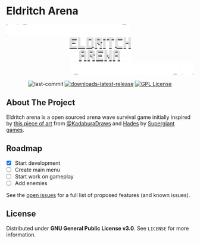 # Eldritch Arena

<div align="left">
<img src=".github/art/corner.svg", alt="CornerLeft" width="32" height="32">
<img src=".github/art/middle.svg", alt="Middle" width="295" height="32">
</div>
<div align="center">
<img src=".github/art/title.svg", alt="Title" width="165" height="64">
</div>
<div align="right">
<img src=".github/art/middle_bottom.svg" alt="Middle" width="295" height="32">
<img src=".github/art/corner_bottom.svg" alt="CornerRight" width="32" height="32">
</div>

<div align="center">

<!-- Project shields -->

![last-commit]
[![downloads-latest-release]][release-url]
[![GPL License][license-shield]][license-url]

</div>

<!-- ABOUT THE PROJECT -->
## About The Project

Eldritch arena is a open sourced arena wave survival game initially inspired by [this piece of art][kadabura-art] from [@KadaburaDraws][kadabura-twitter] and [Hades][hades-link] by [Supergiant games][supergiant-games-link].

<!-- ROADMAP -->
## Roadmap

- [x] Start development
- [ ] Create main menu
- [ ] Start work on gameplay
- [ ] Add enemies

See the [open issues](https://github.com/PetricaT/Eldritch-Arena/issues) for a full list of proposed features (and known issues).

<!-- LICENSE -->
## License

Distributed under **GNU General Public License v3.0**. See `LICENSE` for more information.

<!-- MARKDOWN LINKS & IMAGES -->
[last-commit]: https://img.shields.io/github/last-commit/PetricaT/Eldritch-Arena/main
[downloads-latest-release]: https://img.shields.io/github/downloads-pre/PetricaT/Eldritch-Arena/latest/total
[release-url]: https://github.com/PetricaT/Eldritch-Arena/releases
[license-shield]: https://img.shields.io/github/license/PetricaT/Eldritch-Arena
[license-url]: https://github.com/PetricaT/Eldritch-Arena/blob/main/LICENSE
[hades-link]: https://store.steampowered.com/app/1145360/Hades/
[supergiant-games-link]: https://www.supergiantgames.com/
[kadabura-twitter]: https://twitter.com/KadaburaDraws
[kadabura-art]: https://twitter.com/KadaburaDraws/status/1566865801956712449
